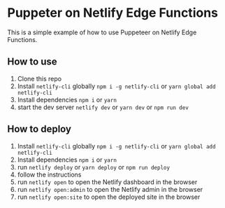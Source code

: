 # Puppeter on Netlify Edge Functions

This is a simple example of how to use Puppeteer on Netlify Edge Functions.

## How to use

1. Clone this repo
2. Install `netlify-cli` globally `npm i -g netlify-cli` or `yarn global add netlify-cli`
3. Install dependencies `npm i` or `yarn`
4. start the dev server `netlify dev` or `yarn dev` or `npm run dev`


## How to deploy

1. Install `netlify-cli` globally `npm i -g netlify-cli` or `yarn global add netlify-cli`
2. Install dependencies `npm i` or `yarn`
3. run `netlify deploy` or `yarn deploy` or `npm run deploy`
4. follow the instructions 
5. run `netlify open` to open the Netlify dashboard in the browser
6. run `netlify open:admin` to open the Netlify admin in the browser
7. run `netlify open:site` to open the deployed site in the browser